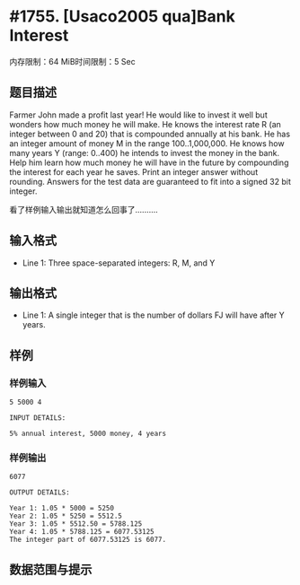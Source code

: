 # #1755. [Usaco2005 qua]Bank Interest

内存限制：64 MiB时间限制：5 Sec

## 题目描述

Farmer John made a profit last year! He would like to invest it
well but wonders how much money he will make. He knows the interest
rate R (an integer between 0 and 20) that is compounded annually
at his bank.  He has an integer amount of money M in the range
100..1,000,000.  He knows how many years Y (range: 0..400) he intends
to invest the money in the bank. Help him learn how much money he
will have in the future by compounding the interest for each year
he saves.  Print an integer answer without rounding. Answers for the test
data are guaranteed to fit into a signed 32 bit integer.

看了样例输入输出就知道怎么回事了..........

## 输入格式

* Line 1: Three space-separated integers: R, M, and Y


## 输出格式

* Line 1: A single integer that is the number of dollars FJ will have
        after Y years.


## 样例

### 样例输入

    
    5 5000 4
    
    INPUT DETAILS:
    
    5% annual interest, 5000 money, 4 years
    
    
    

### 样例输出

    
    6077
    
    OUTPUT DETAILS:
    
    Year 1: 1.05 * 5000 = 5250
    Year 2: 1.05 * 5250 = 5512.5
    Year 3: 1.05 * 5512.50 = 5788.125
    Year 4: 1.05 * 5788.125 = 6077.53125
    The integer part of 6077.53125 is 6077.
    

## 数据范围与提示
